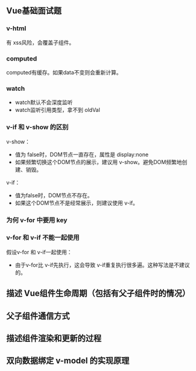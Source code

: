 ## Vue基础面试题



### v-html

有 xss风险，会覆盖子组件。



### computed

computed有缓存。如果data不变则会重新计算。

### watch

- watch默认不会深度监听
- watch监听引用类型，拿不到 oldVal

### v-if 和 v-show 的区别

v-show：

- 值为 false时，DOM节点一直存在，属性是 display:none
- 如果频繁切换这个DOM节点的展示，建议用  v-show。避免DOM频繁地创建、销毁。

v-if：

- 值为false时，DOM节点不存在。
- 如果这个DOM节点不是经常展示，则建议使用 v-if。



### 为何 v-for 中要用 key





### v-for 和 v-if 不能一起使用

假设v-for 和 v-if一起使用：

- 由于v-for比 v-if先执行，这会导致 v-if重复执行很多遍。这种写法是不建议的。











## 描述 Vue组件生命周期（包括有父子组件时的情况）







## 父子组件通信方式





## 描述组件渲染和更新的过程



## 双向数据绑定 v-model 的实现原理



